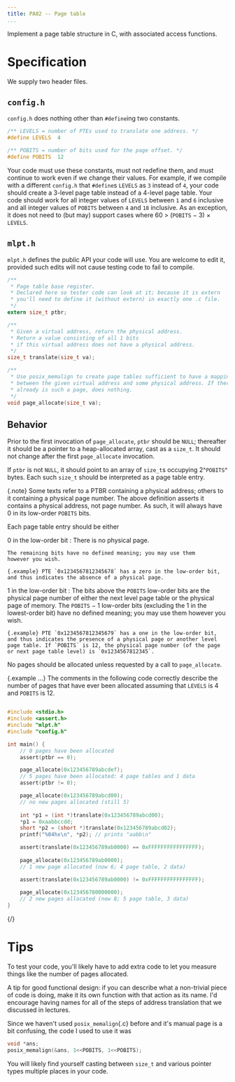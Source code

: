```yaml
---
title: PA02 -- Page table
...
```


Implement a page table structure in C, with associated access functions.

# Specification

We supply two header files.

## `config.h`

`config.h` does nothing other than `#define`ing two constants.

```c
/** LEVELS = number of PTEs used to translate one address. */
#define LEVELS  4

/** POBITS = number of bits used for the page offset. */
#define POBITS  12
```

Your code must use these constants, must not redefine them,
and must continue to work even if we change their values.
For example, if we compile with a different `config.h` that `#define`s `LEVELS` as `3` instead of `4`,
your code should create a 3-level page table instead of a 4-level page table.
Your code should work for all integer values of `LEVELS` between `1` and `6` inclusive
and all integer values of `POBITS` between `4` and `18` inclusive.
As an exception, it does not need to (but may) support cases where 
60 > (`POBITS` − 3) × `LEVELS`.

## `mlpt.h`

`mlpt.h` defines the public API your code will use.
You are welcome to edit it, provided such edits will not cause testing code to fail to compile.

```c
/**
 * Page table base register.
 * Declared here so tester code can look at it; because it is extern
 * you'll need to define it (without extern) in exactly one .c file.
 */
extern size_t ptbr;

/**
 * Given a virtual address, return the physical address.
 * Return a value consisting of all 1 bits
 * if this virtual address does not have a physical address.
 */
size_t translate(size_t va);

/**
 * Use posix_memalign to create page tables sufficient to have a mapping
 * between the given virtual address and some physical address. If there
 * already is such a page, does nothing.
 */
void page_allocate(size_t va);
```

## Behavior

Prior to the first invocation of `page_allocate`, `ptbr` should be `NULL`;
thereafter it should be a pointer to a heap-allocated array, cast as a `size_t`.
It should not change after the first `page_allocate` invocation.

If `ptbr` is not `NULL`, it should point to an array of `size_t`s
occupying 2^`POBITS`^ bytes.
Each such `size_t` should be interpreted as a page table entry.

{.note} Some texts refer to a PTBR containing a physical address; others to it containing a physical page number. The above definition asserts it contains a physical address, not page number. As such, it will always have 0 in its low-order `POBITS` bits.

Each page table entry should be either

0 in the low-order bit
:   There is no physical page.
    
    The remaining bits have no defined meaning; you may use them
    however you wish.

    {.example} PTE `0x1234567812345678` has a zero in the low-order bit, and thus indicates the absence of a physical page.

1 in the low-order bit
:   The bits above the `POBITS` low-order bits are the physical page number of either
    the next level page table or the physical page of memory.
    The `POBITS` − 1 low-order bits (excluding the 1 in the lowest-order bit)
    have no defined meaning; you may use them
    however you wish.

    {.example} PTE `0x1234567812345679` has a one in the low-order bit, and thus indicates the presence of a physical page or another level page table. If `POBITS` is 12, the physical page number (of the page or next page table level) is `0x1234567812345`.

No pages should be allocated unless requested by a call to `page_allocate`.

{.example ...} The comments in the following code correctly describe the number of pages that have ever been allocated
assuming that `LEVELS` is 4 and `POBITS` is 12.

```c

#include <stdio.h>
#include <assert.h>
#include "mlpt.h"
#include "config.h"

int main() {
    // 0 pages have been allocated
    assert(ptbr == 0);

    page_allocate(0x123456789abcdef);
    // 5 pages have been allocated: 4 page tables and 1 data
    assert(ptbr != 0);

    page_allocate(0x123456789abcd00);
    // no new pages allocated (still 5)
    
    int *p1 = (int *)translate(0x123456789abcd00);
    *p1 = 0xaabbccdd;
    short *p2 = (short *)translate(0x123456789abcd02);
    printf("%04hx\n", *p2); // prints "aabb\n"

    assert(translate(0x123456789ab0000) == 0xFFFFFFFFFFFFFFFF);
    
    page_allocate(0x123456789ab0000);
    // 1 new page allocated (now 6; 4 page table, 2 data)

    assert(translate(0x123456789ab0000) != 0xFFFFFFFFFFFFFFFF);
    
    page_allocate(0x123456780000000);
    // 2 new pages allocated (now 8; 5 page table, 3 data)
}
```
{/}

# Tips

To test your code, you'll likely have to add extra code to let you measure things like the number of pages allocated.

A tip for good functional design: if you can describe what a non-trivial piece of code is doing, make it its own function with that action as its name. I'd encourage having names for all of the steps of address translation that we discussed in lectures.

Since we haven't used `posix_memalign`{.c} before and it's manual page is a bit confusing, the code I used to use it was

```c
void *ans;
posix_memalign(&ans, 1<<POBITS, 1<<POBITS);
```

You will likely find yourself casting between `size_t` and various pointer types multiple places in your code.
